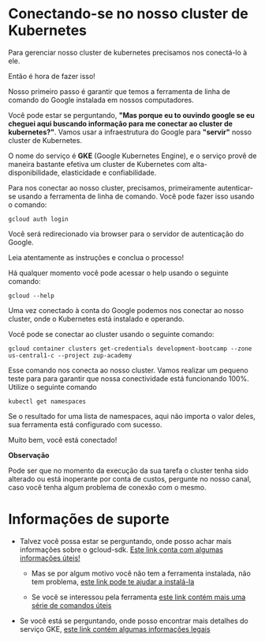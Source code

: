 # Conectando-se no nosso cluster de Kubernetes

Para gerenciar nosso cluster de kubernetes precisamos nos conectá-lo à ele.

Então é hora de fazer isso!

Nosso primeiro passo é garantir que temos a ferramenta de linha de comando do Google
instalada em nossos computadores. 

Você pode estar se perguntando, **"Mas porque eu to ouvindo google se eu cheguei aqui 
buscando informação para me conectar ao cluster de kubernetes?"**. Vamos usar a infraestrutura
do Google para **"servir"** nosso cluster de Kubernetes.

O nome do serviço é **GKE** (Google Kubernetes Engine), e o serviço provê de maneira bastante
efetiva um cluster de Kubernetes com alta-disponibilidade, elasticidade e confiabilidade.

Para nos conectar ao nosso cluster, precisamos, primeiramente autenticar-se usando
a ferramenta de linha de comando. Você pode fazer isso usando o comando:

```shell script
gcloud auth login
```  

Você será redirecionado via browser para o servidor de autenticação do Google.

Leia atentamente as instruções e conclua o processo!

Há qualquer momento você pode acessar o help usando o seguinte comando:

```shell script
gcloud --help
```

Uma vez conectado à conta do Google podemos nos conectar ao nosso cluster, onde o Kubernetes está instalado e operando.

Você pode se conectar ao cluster usando o seguinte comando:

```shell script
gcloud container clusters get-credentials development-bootcamp --zone us-central1-c --project zup-academy
```

Esse comando nos conecta ao nosso cluster. Vamos realizar um pequeno teste para para garantir que nossa
conectividade está funcionando 100%. Utilize o seguinte comando

```
kubectl get namespaces
```

Se o resultado for uma lista de namespaces, aqui não importa o valor deles, sua ferramenta está configurado com sucesso. 

Muito bem, você está conectado!

**Observação** 

Pode ser que no momento da execução da sua tarefa o cluster tenha sido alterado ou está inoperante por conta
de custos, pergunte no nosso canal, caso você tenha algum problema de conexão com o mesmo.

# Informações de suporte

* Talvez você possa estar se perguntando, onde posso achar mais informações sobre o gcloud-sdk. [Este link conta com algumas informações úteis!](https://cloud.google.com/sdk)
  
  * Mas se por algum motivo você não tem a ferramenta instalada, não tem problema, [este link pode te ajudar a instalá-la](https://cloud.google.com/sdk/install)
  
  * Se você se interessou pela ferramenta [este link contém mais uma série de comandos úteis](https://cloud.google.com/sdk/gcloud)

* Se você está se perguntando, onde posso encontrar mais detalhes do serviço GKE, [este link contém algumas informações legais](https://cloud.google.com/kubernetes-engine)   